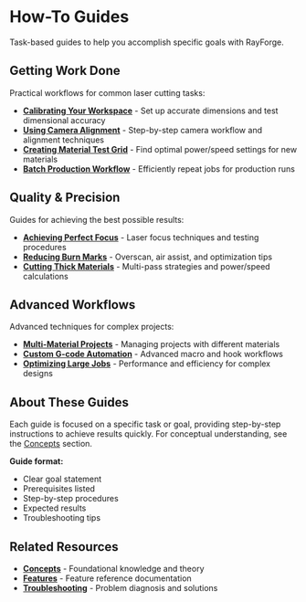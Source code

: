 # How-To Guides

Task-based guides to help you accomplish specific goals with RayForge.

## Getting Work Done

Practical workflows for common laser cutting tasks:

- **[Calibrating Your Workspace](calibrating-your-workspace.md)** - Set up accurate dimensions and test dimensional accuracy
- **[Using Camera Alignment](using-camera-alignment.md)** - Step-by-step camera workflow and alignment techniques
- **[Creating Material Test Grid](creating-material-test-grid.md)** - Find optimal power/speed settings for new materials
- **[Batch Production Workflow](batch-production-workflow.md)** - Efficiently repeat jobs for production runs

## Quality & Precision

Guides for achieving the best possible results:

- **[Achieving Perfect Focus](achieving-perfect-focus.md)** - Laser focus techniques and testing procedures
- **[Reducing Burn Marks](reducing-burn-marks.md)** - Overscan, air assist, and optimization tips
- **[Cutting Thick Materials](cutting-thick-materials.md)** - Multi-pass strategies and power/speed calculations

## Advanced Workflows

Advanced techniques for complex projects:

- **[Multi-Material Projects](multi-material-projects.md)** - Managing projects with different materials
- **[Custom G-code Automation](custom-gcode-automation.md)** - Advanced macro and hook workflows
- **[Optimizing Large Jobs](optimizing-large-jobs.md)** - Performance and efficiency for complex designs

## About These Guides

Each guide is focused on a specific task or goal, providing step-by-step instructions to achieve results quickly. For conceptual understanding, see the [Concepts](../concepts/index.md) section.

**Guide format:**
- Clear goal statement
- Prerequisites listed
- Step-by-step procedures
- Expected results
- Troubleshooting tips

## Related Resources

- **[Concepts](../concepts/index.md)** - Foundational knowledge and theory
- **[Features](../features/index.md)** - Feature reference documentation
- **[Troubleshooting](../troubleshooting/common.md)** - Problem diagnosis and solutions
